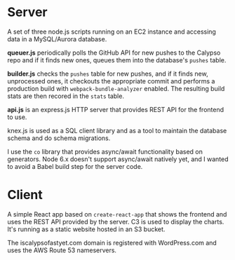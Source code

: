 Server
======

A set of three node.js scripts running on an EC2 instance and accessing data in a MySQL/Aurora database.

**queuer.js** periodically polls the GitHub API for new pushes to the Calypso repo and if it finds new ones, queues them into the database's `pushes` table.

**builder.js** checks the `pushes` table for new pushes, and if it finds new, unprocessed ones, it checkouts the appropriate commit and performs a production build with `webpack-bundle-analyzer` enabled. The resulting build stats are then recored in the `stats` table.

**api.js** is an express.js HTTP server that provides REST API for the frontend to use.

knex.js is used as a SQL client library and as a tool to maintain the database schema and do schema migrations.

I use the `co` library that provides async/await functionality based on generators. Node 6.x doesn't support async/await natively yet, and I wanted to avoid a Babel build step for the server code.

Client
======

A simple React app based on `create-react-app` that shows the frontend and uses the REST API provided by the server. C3 is used to display the charts. It's running as a static website hosted in an S3 bucket.

The iscalypsofastyet.com domain is registered with WordPress.com and uses the AWS Route 53 nameservers.
